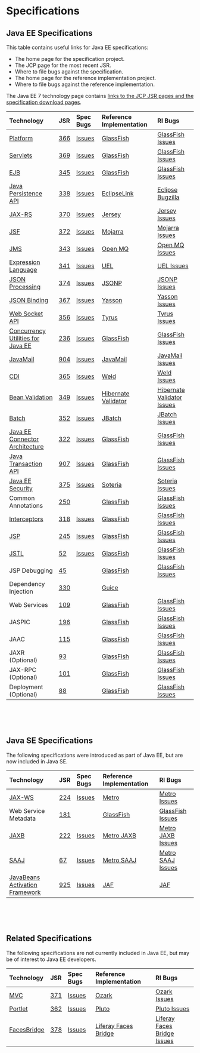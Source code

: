# Specifications

## Java EE Specifications

This table contains useful links for Java EE specifications:

* The home page for the specification project.
* The JCP page for the most recent JSR.
* Where to file bugs against the specification.
* The home page for the reference implementation project.
* Where to file bugs against the reference implementation.

The Java EE 7 technology page contains
[links to the JCP JSR pages and the specification download pages](http://www.oracle.com/technetwork/java/javaee/tech/index.html).


| Technology | JSR | Spec Bugs | Reference Implementation | RI Bugs |
|:-----------|:----|:----------|:-------------------------|:--------|
| [Platform](https://javaee.github.io/javaee-spec/) | [366](https://jcp.org/en/jsr/detail?id=366) | [Issues](https://github.com/javaee/javaee-spec/issues) | [GlassFish](https://javaee.github.io/glassfish/) | [GlassFish Issues](https://github.com/javaee/glassfish/issues) |
| [Servlets](https://github.com/javaee/servlet-spec) | [369](https://jcp.org/en/jsr/detail?id=369) | [Issues](https://github.com/javaee/servlet-spec/issues) | [GlassFish](https://javaee.github.io/glassfish/) | [GlassFish Issues](https://github.com/javaee/glassfish/issues) |
| [EJB](https://github.com/javaee/ejb-spec) | [345](https://jcp.org/en/jsr/detail?id=345) | [Issues](https://github.com/javaee/ejb-spec/issues) | [GlassFish](https://javaee.github.io/glassfish/) | [GlassFish Issues](https://github.com/javaee/glassfish/issues) |
| [Java Persistence API](https://github.com/javaee/jpa-spec) | [338](https://jcp.org/en/jsr/detail?id=338) | [Issues](https://github.com/javaee/jpa-spec/issues) | [EclipseLink](https://www.eclipse.org/eclipselink/) | [Eclipse Bugzilla](https://wiki.eclipse.org/EclipseLink/Development/Bugs) |
| [JAX-RS](https://github.com/jax-rs) | [370](https://jcp.org/en/jsr/detail?id=370) | [Issues](https://github.com/jax-rs/api/issues) | [Jersey](https://jersey.github.io/) | [Jersey Issues](https://github.com/jersey/jersey/issues) |
| [JSF](https://javaee.github.io/javaserverfaces-spec/) | [372](https://jcp.org/en/jsr/detail?id=372) | [Issues](https://github.com/javaee/javaserverfaces-spec/issues) | [Mojarra](https://github.com/javaserverfaces/mojarra) | [Mojarra Issues](https://github.com/javaserverfaces/mojarra/issues) |
| [JMS](https://javaee.github.io/jms-spec/) | [343](https://jcp.org/en/jsr/detail?id=343) | [Issues](https://github.com/javaee/jms-spec/issues) | [Open MQ](https://javaee.github.io/openmq/) | [Open MQ Issues](https://github.com/javaee/openmq/issues) |
| [Expression Language](https://github.com/javaee/el-spec) | [341](https://jcp.org/en/jsr/detail?id=341) | [Issues](https://github.com/javaee/el-spec/issues) | [UEL](https://javaee.github.io/uel-ri/) | [UEL Issues](https://github.com/javaee/uel-ri/issues) |
| [JSON Processing](https://javaee.github.io/json-processing-spec/) | [374](https://jcp.org/en/jsr/detail?id=374) | [Issues](https://github.com/javaee/json-processing-spec/issues) | [JSONP](https://javaee.github.io/jsonp/) | [JSONP Issues](https://github.com/javaee/jsonp/issues) |
| [JSON Binding](https://javaee.github.io/jsonb-spec/) | [367](https://jcp.org/en/jsr/detail?id=367) | [Issues](https://github.com/javaee/jsonb-spec/issues) | [Yasson](https://projects.eclipse.org/projects/rt.yasson) | [Yasson Issues](https://github.com/eclipse/yasson/issues) |
| [Web Socket API](https://github.com/javaee/websocket-spec) | [356](https://jcp.org/en/jsr/detail?id=356) | [Issues](https://github.com/javaee/websocket-spec/issues) | [Tyrus](https://tyrus-project.github.io/) | [Tyrus Issues](https://github.com/tyrus-project/tyrus/issues) |
| [Concurrency Utilities for Java EE](https://github.com/javaee/concurrency-ee-spec) | [236](https://jcp.org/en/jsr/detail?id=236) | [Issues](https://github.com/javaee/concurrency-ee-spec/issues) | [GlassFish](https://javaee.github.io/glassfish/) | [GlassFish Issues](https://github.com/javaee/glassfish/issues) |
| [JavaMail](https://javaee.github.io/javamail/) | [904](https://jcp.org/en/jsr/detail?id=904) | [Issues](https://github.com/javaee/javamail/issues) | [JavaMail](https://javaee.github.io/javamail/) | [JavaMail Issues](https://github.com/javaee/javamail/issues) |
| [CDI](http://www.cdi-spec.org/) | [365](https://jcp.org/en/jsr/detail?id=365) | [Issues](https://issues.jboss.org/browse/CDI) | [Weld](http://weld.cdi-spec.org/) | [Weld Issues](https://issues.jboss.org/browse/WELD) |
| [Bean Validation](http://beanvalidation.org/) | [349](https://jcp.org/en/jsr/detail?id=349) | [Issues](https://hibernate.onjira.com/browse/BVAL) | [Hibernate Validator](http://hibernate.org/validator/) | [Hibernate Validator Issues](https://hibernate.atlassian.net/browse/HV) |
| [Batch](https://github.com/WASdev/standards.jsr352.batch-spec/wiki) | [352](https://jcp.org/en/jsr/detail?id=352) | [Issues](https://github.com/WASdev/standards.jsr352.batch-spec/issues) | [JBatch](https://github.com/WASdev/standards.jsr352.jbatch) | [JBatch Issues](https://github.com/WASdev/standards.jsr352.jbatch/issues) |
| [Java EE Connector Architecture](https://github.com/javaee/connector-spec) | [322](https://jcp.org/en/jsr/detail?id=322) | [Issues](https://github.com/javaee/connector-spec/issues) | [GlassFish](https://javaee.github.io/glassfish/) | [GlassFish Issues](https://github.com/javaee/glassfish/issues) |
| [Java Transaction API](https://github.com/javaee/jta-spec) | [907](https://jcp.org/en/jsr/detail?id=907) | [Issues](https://github.com/javaee/jta-spec/issues) | [GlassFish](https://javaee.github.io/glassfish/) | [GlassFish Issues](https://github.com/javaee/glassfish/issues) |
| [Java EE Security](https://javaee.github.io/security-spec/) | [375](https://jcp.org/en/jsr/detail?id=375) | [Issues](https://github.com/javaee/security-spec/issues) | [Soteria](https://github.com/javaee-security-spec/soteria) | [Soteria Issues](https://github.com/javaee-security-spec/soteria/issues) |
| Common Annotations | [250](https://jcp.org/en/jsr/detail?id=250) | | [GlassFish](https://javaee.github.io/glassfish/) | [GlassFish Issues](https://github.com/javaee/glassfish/issues) |
| [Interceptors](https://github.com/javaee/interceptors-spec) | [318](https://jcp.org/en/jsr/detail?id=318) | [Issues](https://github.com/javaee/interceptors-spec/issues) | [GlassFish](https://javaee.github.io/glassfish/) | [GlassFish Issues](https://github.com/javaee/glassfish/issues) |
| [JSP](https://javaee.github.io/javaee-jsp-api/) | [245](https://jcp.org/en/jsr/detail?id=245) | [Issues](https://github.com/javaee/javaee-jsp-api/issues) | [GlassFish](https://javaee.github.io/glassfish/) | [GlassFish Issues](https://github.com/javaee/glassfish/issues) |
| [JSTL](https://javaee.github.io/jstl-api/) | [52](https://jcp.org/en/jsr/detail?id=52) | [Issues](https://github.com/javaee/jstl-api/issues) | [GlassFish](https://javaee.github.io/glassfish/) | [GlassFish Issues](https://github.com/javaee/glassfish/issues) |
| JSP Debugging | [45](https://jcp.org/en/jsr/detail?id=45) | | [GlassFish](https://javaee.github.io/glassfish/) | [GlassFish Issues](https://github.com/javaee/glassfish/issues) |
| Dependency Injection | [330](https://jcp.org/en/jsr/detail?id=330) | | [Guice](https://github.com/google/guice) | |
| Web Services | [109](https://jcp.org/en/jsr/detail?id=109) | | [GlassFish](https://javaee.github.io/glassfish/) | [GlassFish Issues](https://github.com/javaee/glassfish/issues) |
| JASPIC | [196](https://jcp.org/en/jsr/detail?id=196) | | [GlassFish](https://javaee.github.io/glassfish/) | [GlassFish Issues](https://github.com/javaee/glassfish/issues) |
| JAAC | [115](https://jcp.org/en/jsr/detail?id=115) | | [GlassFish](https://javaee.github.io/glassfish/) | [GlassFish Issues](https://github.com/javaee/glassfish/issues) |
| JAXR (Optional) | [93](https://jcp.org/en/jsr/detail?id=93) | | [GlassFish](https://javaee.github.io/glassfish/) | [GlassFish Issues](https://github.com/javaee/glassfish/issues) |
| JAX-RPC (Optional) | [101](https://jcp.org/en/jsr/detail?id=101) | | [GlassFish](https://javaee.github.io/glassfish/) | [GlassFish Issues](https://github.com/javaee/glassfish/issues) |
| Deployment (Optional) | [88](https://jcp.org/en/jsr/detail?id=88) | | [GlassFish](https://javaee.github.io/glassfish/) | [GlassFish Issues](https://github.com/javaee/glassfish/issues) |

<br/>
<br/>
<br/>

## Java SE Specifications

The following specifications were introduced as part of Java EE, but are now
included in Java SE.

| Technology | JSR | Spec Bugs | Reference Implementation | RI Bugs |
|:-----------|:----|:----------|:-------------------------|:--------|
| [JAX-WS](https://github.com/javaee/jax-ws-spec) | [224](https://jcp.org/en/jsr/detail?id=224) | [Issues](https://github.com/javaee/jax-ws-spec/issues) | [Metro](https://github.com/javaee/metro-jax-ws) | [Metro Issues](https://github.com/javaee/metro-jax-ws/issues) |
| Web Service Metadata | [181](https://jcp.org/en/jsr/detail?id=181) | | [GlassFish](https://javaee.github.io/glassfish/) | [GlassFish Issues](https://github.com/javaee/glassfish/issues) |
| [JAXB](https://github.com/javaee/jaxb-spec) | [222](https://jcp.org/en/jsr/detail?id=222) | [Issues](https://github.com/javaee/jaxb-spec/issues) | [Metro JAXB](https://github.com/javaee/jaxb-v2) | [Metro JAXB Issues](https://github.com/javaee/jaxb-v2/issues) |
| [SAAJ](https://github.com/javaee/javax.xml.soap) | [67](https://jcp.org/en/jsr/detail?id=67) | [Issues](https://github.com/javaee/javax.xml.soap/issues) | [Metro SAAJ](https://github.com/javaee/metro-saaj) | [Metro SAAJ Issues](https://github.com/javaee/metro-saaj/issues) |
| [JavaBeans Activation Framework](https://github.com/javaee/activation) | [925](https://jcp.org/en/jsr/detail?id=925) | [Issues](https://github.com/javaee/activation/issues) | [JAF](https://github.com/javaee/activation) | [JAF](https://github.com/javaee/activation/issues) |

<br/>
<br/>
<br/>

## Related Specifications

The following specifications are not currently included in Java EE, but may be
of interest to Java EE developers.

| Technology | JSR | Spec Bugs | Reference Implementation | RI Bugs |
|:-----------|:----|:----------|:-------------------------|:--------|
| [MVC](https://www.mvc-spec.org/) | [371](https://jcp.org/en/jsr/detail?id=371) | [Issues](https://github.com/mvc-spec/mvc-spec/issues) | [Ozark](https://github.com/mvc-spec/ozark) | [Ozark Issues](https://github.com/mvc-spec/ozark/issues) |
| [Portlet](https://portals.apache.org/pluto/) | [362](https://jcp.org/en/jsr/detail?id=362) | [Issues](https://github.com/portlet-spec/portlet-spec/issues) | [Pluto](https://portals.apache.org/pluto) | [Pluto Issues](https://issues.apache.org/jira/browse/PLUTO) |
| [FacesBridge](http://www.liferayfaces.org/web/guest/jcp/jsr-378) | [378](https://jcp.org/en/jsr/detail?id=378) | [Issues](https://issues.liferay.com/issues/?jql=project%20%3D%20FACES%20AND%20component%20in%20%28%22FacesBridge%20API%22%2C%20%22FacesBridge%20Spec%22%2C%20%22FacesBridge%20TCK%22%29) | [Liferay Faces Bridge](http://www.liferay.com/community/liferay-projects/liferay-faces/overview) | [Liferay Faces Bridge Issues](https://issues.liferay.com/projects/FACES/issues) |
